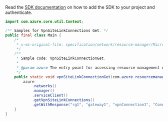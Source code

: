 Read the [SDK documentation](https://github.com/Azure/azure-sdk-for-java/blob/azure-resourcemanager_2.15.0/sdk/resourcemanager/azure-resourcemanager/README.md) on how to add the SDK to your project and authenticate.

```java
import com.azure.core.util.Context;

/** Samples for VpnSiteLinkConnections Get. */
public final class Main {
    /*
     * x-ms-original-file: specification/network/resource-manager/Microsoft.Network/stable/2021-05-01/examples/VpnSiteLinkConnectionGet.json
     */
    /**
     * Sample code: VpnSiteLinkConnectionGet.
     *
     * @param azure The entry point for accessing resource management APIs in Azure.
     */
    public static void vpnSiteLinkConnectionGet(com.azure.resourcemanager.AzureResourceManager azure) {
        azure
            .networks()
            .manager()
            .serviceClient()
            .getVpnSiteLinkConnections()
            .getWithResponse("rg1", "gateway1", "vpnConnection1", "Connection-Link1", Context.NONE);
    }
}
```
